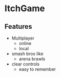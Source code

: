 # ItchGame

## Features

- Multiplayer
  - online
  - local
- smash bros like
  - arena brawls
- clear controls
  - easy to remember

